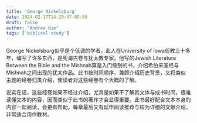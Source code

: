 ```yaml
---
title: 'George Nickelsburg'
date: 2024-02-17T14:20:47-05:00
draft: false
author: "Andrew Qie"
tags: ['biblical study']
---
```


George Nickelsburg似乎是个低调的学者，此人在University of Iowa任教三十多年，编写了许多东西，是死海古卷与犹太教专家。他写的Jewish Literature Between the Bible and the Mishnah算是入门级别的书，介绍希伯来圣经与Mishnah之间出现的犹太作品。此书按时间顺序，兼顾介绍历史背景，又将类似主题的经卷归类介绍，使读者对这些经卷有个大概的了解。

说实在话，这些经卷如果不经过介绍，尤其是如果不了解其文体与成书时间，很难读懂文本的内容，因而类似于此书的著作才会显得重要。此书最好配合文本本身的内容一起阅读，会更有帮助。每章最后又有延申阅读推荐与较为详细的文献介绍，非常适合用作教材。